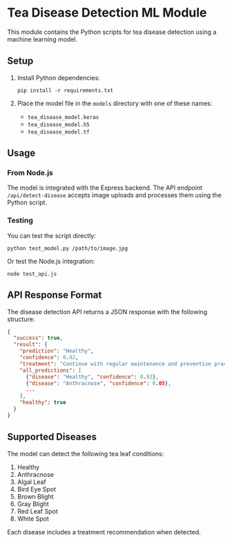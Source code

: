 # Tea Disease Detection ML Module

This module contains the Python scripts for tea disease detection using a machine learning model.

## Setup

1. Install Python dependencies:
   ```
   pip install -r requirements.txt
   ```

2. Place the model file in the `models` directory with one of these names:
   - `tea_disease_model.keras`
   - `tea_disease_model.h5`
   - `tea_disease_model.tf`

## Usage

### From Node.js

The model is integrated with the Express backend. The API endpoint `/api/detect-disease` accepts image uploads and processes them using the Python script.

### Testing

You can test the script directly:

```
python test_model.py /path/to/image.jpg
```

Or test the Node.js integration:

```
node test_api.js
```

## API Response Format

The disease detection API returns a JSON response with the following structure:

```json
{
  "success": true,
  "result": {
    "prediction": "Healthy",
    "confidence": 0.92,
    "treatment": "Continue with regular maintenance and preventive practices to keep plants healthy.",
    "all_predictions": [
      {"disease": "Healthy", "confidence": 0.92},
      {"disease": "Anthracnose", "confidence": 0.05},
      ...
    ],
    "healthy": true
  }
}
```

## Supported Diseases

The model can detect the following tea leaf conditions:

1. Healthy
2. Anthracnose
3. Algal Leaf
4. Bird Eye Spot
5. Brown Blight
6. Gray Blight
7. Red Leaf Spot
8. White Spot

Each disease includes a treatment recommendation when detected. 